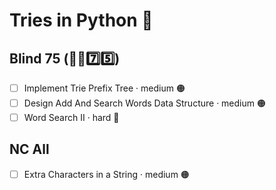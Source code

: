 # Tries in Python 🐍

## Blind 75 (🧑‍🦯7️⃣5️⃣)
- [ ] Implement Trie Prefix Tree · medium 🟠
- [ ] Design Add And Search Words Data Structure · medium 🟠
- [ ] Word Search II · hard 🔴

## NC All
- [ ] Extra Characters in a String · medium 🟠